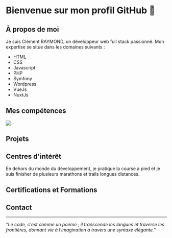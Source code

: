 # Bienvenue sur mon profil GitHub 👋

## À propos de moi

Je suis Clément RAYMOND, un développeur web full stack passionné.
Mon expertise se situe dans les domaines suivants :

- HTML
- CSS
- Javascript
- PHP
- Symfony
- Wordpress
- VueJs
- NuxtJs
## Mes compétences

<img src="https://cdn.jsdelivr.net/gh/devicons/devicon/icons/html5/html5-original.svg" />
          
## Projets

## Centres d'intérêt

En dehors du monde du développement, je pratique la course à pied et je suis finisher de plusieurs marathons et trails longues distances.

## Certifications et Formations

## Contact

---

*"Le code, c'est comme un poème ; il transcende les langues et traverse les frontières, donnant vie à l'imagination à travers une syntaxe élégante."*
